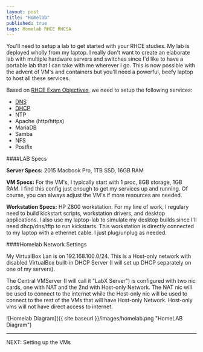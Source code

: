 ```yaml
---
layout: post
title: "Homelab"
published: true
tags: Homelab RHCE RHCSA
---
```



You'll need to setup a lab to get started with your RHCE studies. My lab is deployed wholly from my laptop. I really don't want to create an elaborate lab with multiple hardware servers and switches since I'd like to have a portable lab that I can take with me wherever I go.  This is now possible with the advent of VM's and containers but you'll need a powerful, beefy laptop to host all these services.  

Based on [RHCE Exam Objectives](https://www.redhat.com/en/services/training/ex300-red-hat-certified-engineer-rhce-exam), we need to setup the following services:

  * [DNS](http://gratchie.github.io/dns/)
  * [DHCP](http://gratchie.github.io/dhcp/)
  * NTP
  * Apache (http/https)
  * MariaDB
  * Samba
  * NFS
  * Postfix


####LAB Specs

**Server Specs:** 2015 Macbook Pro, 1TB SSD, 16GB RAM

**VM Specs:** For the VM's, I typically start with 1 proc, 8GB storage, 1GB RAM. I find this config just enough to get my services up and running. Of course, you can always adjust the VM's if more resources are needed.

**Workstation Specs:** HP Z800 workstation. For my line of work, I regulary need to build kickstart scripts, workstation drivers, and desktop applications. I also use my laptop-lab to simulate my desktop builds since I'll need dhcp/dns/tftp to run kickstarts. This workstation is directly connected to my laptop with a ethernet cable. I just plug/unplug as needed.  

####Homelab Network Settings

My VirtualBox Lan is on 192.168.100.0/24. This is a Host-only network with disabled VirtualBox built-in DHCP Server (I will set up DHCP separately on one of my servers).

The Central VMServer (I will call it "LabX Server") is configured with two nic cards, one with NAT and the 2nd with Host-only Network. The NAT nic will be used to connect to the internet while the Host-only nic will be used to connect to the rest of the VMs that  will have Host-only Network. Host-only vms will not have direct access to internet.


![Homelab Diagram]({{ site.baseurl }}/images/homelab.png "HomeLAB Diagram")

----
NEXT: Setting up the VMs
